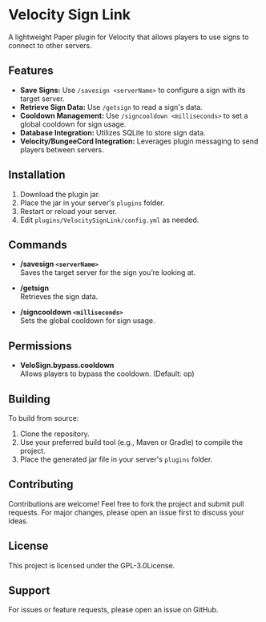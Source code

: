 # Velocity Sign Link

A lightweight Paper plugin for Velocity that allows players to use signs to connect to other servers.

## Features

- **Save Signs:** Use `/savesign <serverName>` to configure a sign with its target server.
- **Retrieve Sign Data:** Use `/getsign` to read a sign's data.
- **Cooldown Management:** Use `/signcooldown <milliseconds>` to set a global cooldown for sign usage.
- **Database Integration:** Utilizes SQLite to store sign data.
- **Velocity/BungeeCord Integration:** Leverages plugin messaging to send players between servers.

## Installation

1. Download the plugin jar.
2. Place the jar in your server's `plugins` folder.
3. Restart or reload your server.
4. Edit `plugins/VelocitySignLink/config.yml` as needed.

## Commands

- **/savesign `<serverName>`**  
  Saves the target server for the sign you’re looking at.

- **/getsign**  
  Retrieves the sign data.

- **/signcooldown `<milliseconds>`**  
  Sets the global cooldown for sign usage.

## Permissions

- **VeloSign.bypass.cooldown**  
  Allows players to bypass the cooldown. (Default: op)

## Building

To build from source:
1. Clone the repository.
2. Use your preferred build tool (e.g., Maven or Gradle) to compile the project.
3. Place the generated jar file in your server's `plugins` folder.

## Contributing

Contributions are welcome! Feel free to fork the project and submit pull requests. For major changes, please open an issue first to discuss your ideas.

## License

This project is licensed under the GPL-3.0License.

## Support

For issues or feature requests, please open an issue on GitHub.
